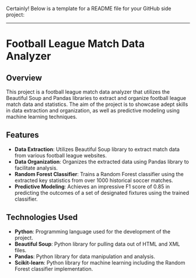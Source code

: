 Certainly! Below is a template for a README file for your GitHub side project:

---

# Football League Match Data Analyzer

## Overview
This project is a football league match data analyzer that utilizes the Beautiful Soup and Pandas libraries to extract and organize football league match data and statistics. The aim of the project is to showcase adept skills in data extraction and organization, as well as predictive modeling using machine learning techniques.

## Features
- **Data Extraction**: Utilizes Beautiful Soup library to extract match data from various football league websites.
- **Data Organization**: Organizes the extracted data using Pandas library to facilitate analysis.
- **Random Forest Classifier**: Trains a Random Forest classifier using the extracted key statistics from over 1000 historical soccer matches.
- **Predictive Modeling**: Achieves an impressive F1 score of 0.85 in predicting the outcomes of a set of designated fixtures using the trained classifier.

## Technologies Used
- **Python**: Programming language used for the development of the project.
- **Beautiful Soup**: Python library for pulling data out of HTML and XML files.
- **Pandas**: Python library for data manipulation and analysis.
- **Scikit-learn**: Python library for machine learning including the Random Forest classifier implementation.
